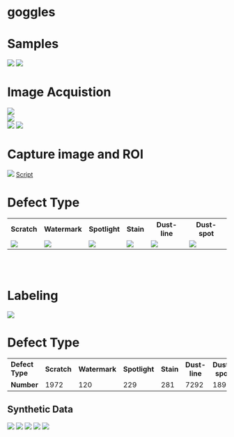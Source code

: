 # goggles

<h1>Samples</h1>
<img src="https://github.com/ddthuan/goggles/blob/master/show_img/img_select/01.jpg?raw=true" />
<img src="https://github.com/ddthuan/goggles/blob/master/show_img/img_select/02.jpg?raw=true" />

<h1>Image Acquistion</h1>
<img src="https://github.com/ddthuan/goggles/blob/master/show_img/img_select/08.jpg?raw=true" />
<br>
<img src="https://github.com/ddthuan/goggles/blob/master/show_img/img_select/09.jpg?raw=true" />
<br>
<img src="https://github.com/ddthuan/goggles/blob/master/show_img/img_select/07.jpg?raw=true" />

<img src="https://github.com/ddthuan/goggles/blob/master/show_img/img_select/light.jpg?raw=true" />


<h1>Capture image and ROI</h1>
<img src="https://github.com/ddthuan/goggles/blob/master/show_img/img_select/11.jpg?raw=true" />
<a href="https://github.com/ddthuan/goggles/blob/master/Capture_Image/get_image_roi.py">Script</a>

<h1>Defect Type</h1>
<table>
  <tr>
    <th>Scratch</th>
    <th>Watermark</th>
    <th>Spotlight</th>
    <th>Stain</th>
    <th>Dust-line</th>
    <th>Dust-spot</th>

  </tr>
  <tr>    
    <td><img src="https://github.com/ddthuan/goggles/blob/master/show_img/defect_type/scratch.png?raw=true" /></td>
    <td><img src="https://github.com/ddthuan/goggles/blob/master/show_img/defect_type/watermark.png?raw=true" /></td>
    <td><img src="https://github.com/ddthuan/goggles/blob/master/show_img/defect_type/spotlight.png?raw=true" /></td>
    <td><img src="https://github.com/ddthuan/goggles/blob/master/show_img/defect_type/stain.png?raw=true" /></td>
    <td><img src="https://github.com/ddthuan/goggles/blob/master/show_img/defect_type/dust_line.png?raw=true" /></td>
    <td><img src="https://github.com/ddthuan/goggles/blob/master/show_img/defect_type/dust_spot.png?raw=true" /></td>
  </tr>
</table>

<br>
<br>

<h1>Labeling</h1>
<img src="https://github.com/ddthuan/goggles/blob/master/show_img/img_select/13.jpg?raw=true" />
<br>
<h1>Defect Type</h1>
<table>
  <tr>
    <td><b>Defect Type</b></td>
    <th>Scratch</th>
    <th>Watermark</th>
    <th>Spotlight</th>
    <th>Stain</th>
    <th>Dust-line</th>
    <th>Dust-spot</th>

  </tr>
  
  <tr>
    <td><b>Number</b></td>
    <td>1972</td>
    <td>120</td>
    <td>229</td>
    <td>281</td>
    <td>7292</td>
    <td>1898</td>    
  </tr>
  
</table>


<h2> Synthetic Data</h2>
<img src="https://github.com/ddthuan/goggles/blob/master/show_img/spotlight.png?raw=true" />
<img src="https://github.com/ddthuan/goggles/blob/master/show_img/stain_1.png?raw=true" />
<img src="https://github.com/ddthuan/goggles/blob/master/show_img/watermark.png?raw=true" />

<img src="https://github.com/ddthuan/goggles/blob/master/show_img/axonv2_108.jpeg?raw=true" />
<img src="https://github.com/ddthuan/goggles/blob/master/show_img/1_label.png?raw=true" />





